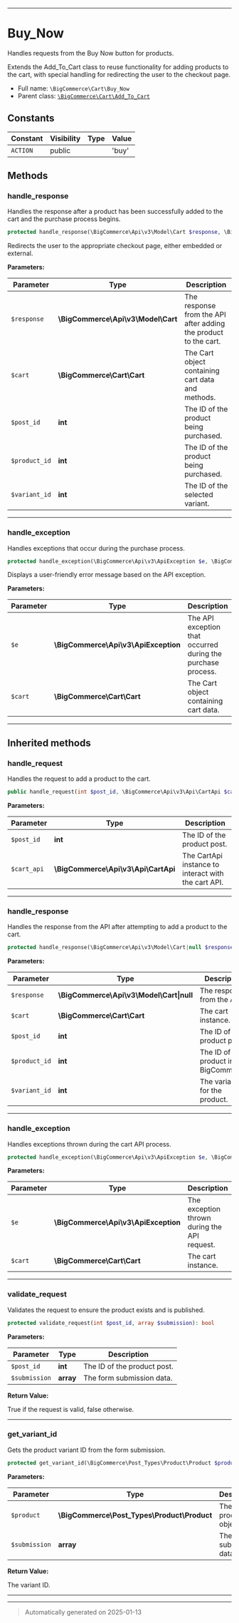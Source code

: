 ***

# Buy_Now

Handles requests from the Buy Now button for products.

Extends the Add_To_Cart class to reuse functionality for adding products to the cart,
with special handling for redirecting the user to the checkout page.

* Full name: `\BigCommerce\Cart\Buy_Now`
* Parent class: [`\BigCommerce\Cart\Add_To_Cart`](./classes/BigCommerce/Cart/Add_To_Cart.md)


## Constants

| Constant | Visibility | Type | Value |
|:---------|:-----------|:-----|:------|
|`ACTION`|public| |&#039;buy&#039;|


## Methods


### handle_response

Handles the response after a product has been successfully added to the cart and the purchase process begins.

```php
protected handle_response(\BigCommerce\Api\v3\Model\Cart $response, \BigCommerce\Cart\Cart $cart, int $post_id, int $product_id, int $variant_id): void
```

Redirects the user to the appropriate checkout page, either embedded or external.






**Parameters:**

| Parameter | Type | Description |
|-----------|------|-------------|
| `$response` | **\BigCommerce\Api\v3\Model\Cart** | The response from the API after adding the product to the cart. |
| `$cart` | **\BigCommerce\Cart\Cart** | The Cart object containing cart data and methods. |
| `$post_id` | **int** | The ID of the product being purchased. |
| `$product_id` | **int** | The ID of the product being purchased. |
| `$variant_id` | **int** | The ID of the selected variant. |





***

### handle_exception

Handles exceptions that occur during the purchase process.

```php
protected handle_exception(\BigCommerce\Api\v3\ApiException $e, \BigCommerce\Cart\Cart $cart): void
```

Displays a user-friendly error message based on the API exception.






**Parameters:**

| Parameter | Type | Description |
|-----------|------|-------------|
| `$e` | **\BigCommerce\Api\v3\ApiException** | The API exception that occurred during the purchase process. |
| `$cart` | **\BigCommerce\Cart\Cart** | The Cart object containing cart data. |





***


## Inherited methods


### handle_request

Handles the request to add a product to the cart.

```php
public handle_request(int $post_id, \BigCommerce\Api\v3\Api\CartApi $cart_api): void
```








**Parameters:**

| Parameter | Type | Description |
|-----------|------|-------------|
| `$post_id` | **int** | The ID of the product post. |
| `$cart_api` | **\BigCommerce\Api\v3\Api\CartApi** | The CartApi instance to interact with the cart API. |





***

### handle_response

Handles the response from the API after attempting to add a product to the cart.

```php
protected handle_response(\BigCommerce\Api\v3\Model\Cart|null $response, \BigCommerce\Cart\Cart $cart, int $post_id, int $product_id, int $variant_id): void
```








**Parameters:**

| Parameter | Type | Description |
|-----------|------|-------------|
| `$response` | **\BigCommerce\Api\v3\Model\Cart&#124;null** | The response from the API. |
| `$cart` | **\BigCommerce\Cart\Cart** | The cart instance. |
| `$post_id` | **int** | The ID of the product post. |
| `$product_id` | **int** | The ID of the product in BigCommerce. |
| `$variant_id` | **int** | The variant ID for the product. |





***

### handle_exception

Handles exceptions thrown during the cart API process.

```php
protected handle_exception(\BigCommerce\Api\v3\ApiException $e, \BigCommerce\Cart\Cart $cart): void
```








**Parameters:**

| Parameter | Type | Description |
|-----------|------|-------------|
| `$e` | **\BigCommerce\Api\v3\ApiException** | The exception thrown during the API request. |
| `$cart` | **\BigCommerce\Cart\Cart** | The cart instance. |





***

### validate_request

Validates the request to ensure the product exists and is published.

```php
protected validate_request(int $post_id, array $submission): bool
```








**Parameters:**

| Parameter | Type | Description |
|-----------|------|-------------|
| `$post_id` | **int** | The ID of the product post. |
| `$submission` | **array** | The form submission data. |


**Return Value:**

True if the request is valid, false otherwise.




***

### get_variant_id

Gets the product variant ID from the form submission.

```php
protected get_variant_id(\BigCommerce\Post_Types\Product\Product $product, array $submission): int
```








**Parameters:**

| Parameter | Type | Description |
|-----------|------|-------------|
| `$product` | **\BigCommerce\Post_Types\Product\Product** | The product object. |
| `$submission` | **array** | The form submission data. |


**Return Value:**

The variant ID.




***


***
> Automatically generated on 2025-01-13
